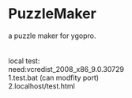 <h1>PuzzleMaker</h1>
a puzzle maker for ygopro.<br>
<br>
<br>
local test:<br>
need:vcredist_2008_x86_9.0.30729<br>
1.test.bat   (can modfity port)<br>
2.localhost/test.html<br>
